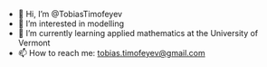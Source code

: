 - 👋 Hi, I’m @TobiasTimofeyev
- 👀 I’m interested in modelling
- 🌱 I’m currently learning applied mathematics at the University of Vermont
- 📫 How to reach me: tobias.timofeyev@gmail.com

<!---
TobiasTimofeyev/TobiasTimofeyev is a ✨ special ✨ repository because its `README.md` (this file) appears on your GitHub profile.
You can click the Preview link to take a look at your changes.
--->
